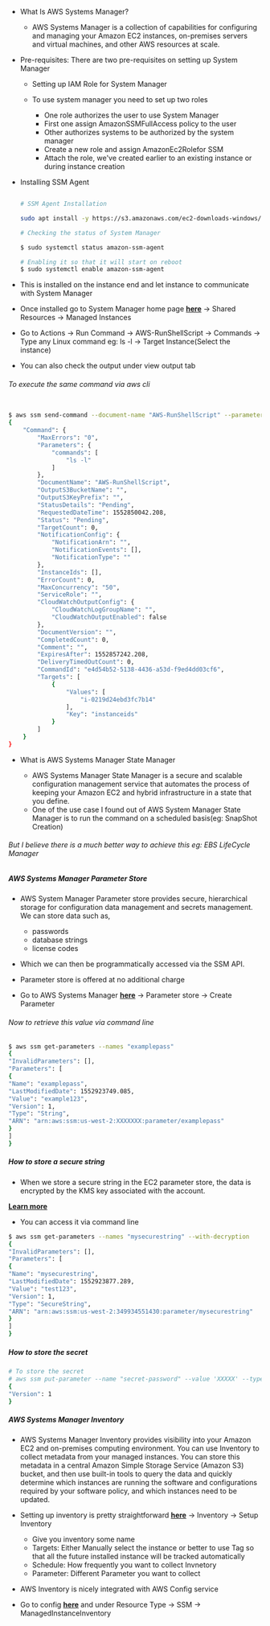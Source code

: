 * What Is AWS Systems Manager?

    * AWS Systems Manager is a collection of capabilities for configuring and managing your Amazon EC2 instances, on-premises servers and virtual machines, and other AWS resources at scale.

* Pre-requisites: There are two pre-requisites on setting up System Manager

    * Setting up IAM Role for System Manager

    * To use system manager you need to set up two roles

        * One role authorizes the user to use System Manager
        * First one assign AmazonSSMFullAccess policy to the user
        * Other authorizes systems to be authorized by the system manager
        * Create a new role and assign AmazonEc2Rolefor SSM
        * Attach the role, we've created earlier to an existing instance or during instance creation

* Installing SSM Agent

    ```sh

    # SSM Agent Installation

    sudo apt install -y https://s3.amazonaws.com/ec2-downloads-windows/SSMAgent/latest/linux_amd64/amazon-ssm-agent.rpm

    # Checking the status of System Manager

    $ sudo systemctl status amazon-ssm-agent

    # Enabling it so that it will start on reboot
    $ sudo systemctl enable amazon-ssm-agent
    ```

* This is installed on the instance end and let instance to communicate with System Manager
* Once installed go to System Manager home page [**here**](https://us-west-2.console.aws.amazon.com/systems-manager) → Shared Resources → Managed Instances

* Go to Actions → Run Command → AWS-RunShellScript → Commands → Type any Linux command eg: ls -l → Target Instance(Select the instance)
* You can also check the output under view output tab


###### To execute the same command via aws cli

```sh

$ aws ssm send-command --document-name "AWS-RunShellScript" --parameters commands=["ls -l"] --targets "Key=instanceids,Values=i-0219d24ebd3fc7b14"
{
    "Command": {
        "MaxErrors": "0", 
        "Parameters": {
            "commands": [
                "ls -l"
            ]
        }, 
        "DocumentName": "AWS-RunShellScript", 
        "OutputS3BucketName": "", 
        "OutputS3KeyPrefix": "", 
        "StatusDetails": "Pending", 
        "RequestedDateTime": 1552850042.208, 
        "Status": "Pending", 
        "TargetCount": 0, 
        "NotificationConfig": {
            "NotificationArn": "", 
            "NotificationEvents": [], 
            "NotificationType": ""
        }, 
        "InstanceIds": [], 
        "ErrorCount": 0, 
        "MaxConcurrency": "50", 
        "ServiceRole": "", 
        "CloudWatchOutputConfig": {
            "CloudWatchLogGroupName": "", 
            "CloudWatchOutputEnabled": false
        }, 
        "DocumentVersion": "", 
        "CompletedCount": 0, 
        "Comment": "", 
        "ExpiresAfter": 1552857242.208, 
        "DeliveryTimedOutCount": 0, 
        "CommandId": "e4d54b52-5138-4436-a53d-f9ed4dd03cf6", 
        "Targets": [
            {
                "Values": [
                    "i-0219d24ebd3fc7b14"
                ], 
                "Key": "instanceids"
            }
        ]
    }
}
```

* What is AWS Systems Manager State Manager

    * AWS Systems Manager State Manager is a secure and scalable configuration management service that automates the process of keeping your Amazon EC2 and hybrid infrastructure in a state that you define.
    * One of the use case I found out of AWS System Manager State Manager is to run the command on a scheduled basis(eg: SnapShot Creation)

###### But I believe there is a much better way to achieve this eg: EBS LifeCycle Manager

##### AWS Systems Manager Parameter Store

* AWS System Manager Parameter store provides secure, hierarchical storage for configuration data management and secrets management. We can store data such as,

    * passwords
    * database strings
    * license codes

* Which we can then be programmatically accessed via the SSM API.
* Parameter store is offered at no additional charge

* Go to AWS Systems Manager [**here**](https://us-west-2.console.aws.amazon.com/systems-manager) → Parameter store  → Create Parameter

###### Now to retrieve this value via command line

```sh
$ aws ssm get-parameters --names "examplepass"
{
"InvalidParameters": [],
"Parameters": [
{
"Name": "examplepass",
"LastModifiedDate": 1552923749.085,
"Value": "example123",
"Version": 1,
"Type": "String",
"ARN": "arn:aws:ssm:us-west-2:XXXXXXX:parameter/examplepass"
}
]
}
```

##### How to store a secure string

* When we store a secure string in the EC2 parameter store, the data is encrypted by the KMS key associated with the account.

[**Learn more**](https://docs.aws.amazon.com/systems-manager/latest/userguide/systems-manager-parameter-store.html)

* You can access it via command line

```sh
$ aws ssm get-parameters --names "mysecurestring" --with-decryption
{
"InvalidParameters": [],
"Parameters": [
{
"Name": "mysecurestring",
"LastModifiedDate": 1552923877.289,
"Value": "test123",
"Version": 1,
"Type": "SecureString",
"ARN": "arn:aws:ssm:us-west-2:349934551430:parameter/mysecurestring"
}
]
}
```

##### How to store the secret

```sh
# To store the secret
# aws ssm put-parameter --name "secret-password" --value 'XXXXX' --type SecureString --key-id XXXXXX
{
"Version": 1
}
```

##### AWS Systems Manager Inventory

* AWS Systems Manager Inventory provides visibility into your Amazon EC2 and on-premises computing environment. You can use Inventory to collect metadata from your managed instances. You can store this metadata in a central Amazon Simple Storage Service (Amazon S3) bucket, and then use built-in tools to query the data and quickly determine which instances are running the software and configurations required by your software policy, and which instances need to be updated.

* Setting up inventory is pretty straightforward [**here**](https://us-west-2.console.aws.amazon.com/systems-manager/) → Inventory → Setup Inventory

    * Give you inventory some name
    * Targets: Either Manually select the instance or better to use Tag so that all the future installed instance will be tracked automatically
    * Schedule: How frequently you want to collect Invnetory
    * Parameter: Different Parameter you want to collect

* AWS Inventory is nicely integrated with AWS Config service
* Go to config [**here**](https://us-west-2.console.aws.amazon.com/config) and under Resource Type → SSM → ManagedInstanceInventory
